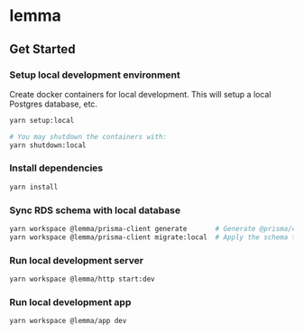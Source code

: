 # lemma

## Get Started

### Setup local development environment

Create docker containers for local development. This will setup a local Postgres database, etc.

```bash
yarn setup:local

# You may shutdown the containers with:
yarn shutdown:local
```

### Install dependencies

```bash
yarn install
```

### Sync RDS schema with local database

```bash
yarn workspace @lemma/prisma-client generate       # Generate @prisma/client with the schema
yarn workspace @lemma/prisma-client migrate:local  # Apply the schema to the local database
```

### Run local development server

```bash
yarn workspace @lemma/http start:dev
```

### Run local development app

```bash
yarn workspace @lemma/app dev
```
